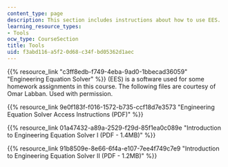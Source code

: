```yaml
---
content_type: page
description: This section includes instructions about how to use EES.
learning_resource_types:
- Tools
ocw_type: CourseSection
title: Tools
uid: f3abd116-a5f2-0d68-c34f-bd05362d1aec
---
```


{{% resource_link "c3ff8edb-f749-4eba-9ad0-1bbecad36059" "Engineering Equation Solver" %}} (EES) is a software used for some homework assignments in this course. The following files are courtesy of Omar Labban. Used with permission.

{{% resource_link 9e0f183f-f016-1572-b735-ccf18d7e3573 "Engineering Equation Solver Access Instructions (PDF)" %}}

{{% resource_link 01a47432-a89a-2529-f29d-85f1ea0c089e "Introduction to Engineering Equation Solver I (PDF - 1.4MB)" %}}

{{% resource_link 91b8509e-8e66-6f4a-e107-7ee4f749c7e9 "Introduction to Engineering Equation Solver II (PDF - 1.2MB)" %}}